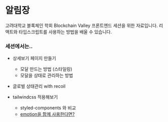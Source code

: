 # 알림장

고려대학교 블록체인 학회 Blockchain Valley 프론트엔드 세션을 위한 자료입니다. 리액트와 타입스크립트를 사용하는 방법을 배울 수 있습니다.

### 세션에서는..

- 상세보기 페이지 만들기

  - 모달 만드는 방법 (스타일링)
  - 모달을 상태로 관리하는 방법

- 글로벌 상태관리 with recoil

- tailwindcss 적용해보기
  - styled-components 와 비교
  - [emotion을 함께 사용한다면?](https://fe-developers.kakaoent.com/2022/221013-tailwind-and-design-system/)
